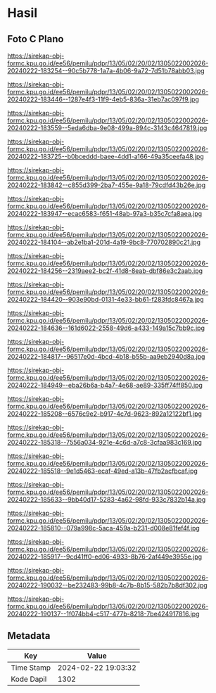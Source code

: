 # Hasil

## Foto C Plano

https://sirekap-obj-formc.kpu.go.id/ee56/pemilu/pdpr/13/05/02/20/02/1305022002026-20240222-183254--90c5b778-1a7a-4b06-9a72-7d51b78abb03.jpg

https://sirekap-obj-formc.kpu.go.id/ee56/pemilu/pdpr/13/05/02/20/02/1305022002026-20240222-183446--1287e4f3-11f9-4eb5-836a-31eb7ac097f9.jpg

https://sirekap-obj-formc.kpu.go.id/ee56/pemilu/pdpr/13/05/02/20/02/1305022002026-20240222-183559--5eda6dba-9e08-499a-894c-3143c4647819.jpg

https://sirekap-obj-formc.kpu.go.id/ee56/pemilu/pdpr/13/05/02/20/02/1305022002026-20240222-183725--b0bceddd-baee-4dd1-a166-49a35ceefa48.jpg

https://sirekap-obj-formc.kpu.go.id/ee56/pemilu/pdpr/13/05/02/20/02/1305022002026-20240222-183842--c855d399-2ba7-455e-9a18-79cdfd43b26e.jpg

https://sirekap-obj-formc.kpu.go.id/ee56/pemilu/pdpr/13/05/02/20/02/1305022002026-20240222-183947--ecac6583-f651-48ab-97a3-b35c7cfa8aea.jpg

https://sirekap-obj-formc.kpu.go.id/ee56/pemilu/pdpr/13/05/02/20/02/1305022002026-20240222-184104--ab2e1ba1-201d-4a19-9bc8-770702890c21.jpg

https://sirekap-obj-formc.kpu.go.id/ee56/pemilu/pdpr/13/05/02/20/02/1305022002026-20240222-184256--2319aee2-bc2f-41d8-8eab-dbf86e3c2aab.jpg

https://sirekap-obj-formc.kpu.go.id/ee56/pemilu/pdpr/13/05/02/20/02/1305022002026-20240222-184420--903e90bd-0131-4e33-bb61-f283fdc8467a.jpg

https://sirekap-obj-formc.kpu.go.id/ee56/pemilu/pdpr/13/05/02/20/02/1305022002026-20240222-184636--161d6022-2558-49d6-a433-149a15c7bb9c.jpg

https://sirekap-obj-formc.kpu.go.id/ee56/pemilu/pdpr/13/05/02/20/02/1305022002026-20240222-184817--96517e0d-4bcd-4b18-b55b-aa9eb2940d8a.jpg

https://sirekap-obj-formc.kpu.go.id/ee56/pemilu/pdpr/13/05/02/20/02/1305022002026-20240222-184949--eba26b6a-b4a7-4e68-ae89-335ff74ff850.jpg

https://sirekap-obj-formc.kpu.go.id/ee56/pemilu/pdpr/13/05/02/20/02/1305022002026-20240222-185208--6576c9e2-b917-4c7d-9623-892a12122bf1.jpg

https://sirekap-obj-formc.kpu.go.id/ee56/pemilu/pdpr/13/05/02/20/02/1305022002026-20240222-185318--7556a034-921e-4c6d-a7c8-3cfaa983c169.jpg

https://sirekap-obj-formc.kpu.go.id/ee56/pemilu/pdpr/13/05/02/20/02/1305022002026-20240222-185518--9e1d5463-ecaf-49ed-a13b-47fb2acfbcaf.jpg

https://sirekap-obj-formc.kpu.go.id/ee56/pemilu/pdpr/13/05/02/20/02/1305022002026-20240222-185633--9bb40d17-5283-4a62-98fd-933c7832b14a.jpg

https://sirekap-obj-formc.kpu.go.id/ee56/pemilu/pdpr/13/05/02/20/02/1305022002026-20240222-185810--079a998c-5aca-459a-b231-d008e81fef4f.jpg

https://sirekap-obj-formc.kpu.go.id/ee56/pemilu/pdpr/13/05/02/20/02/1305022002026-20240222-185917--9cd41ff0-ed06-4933-8b76-2af449e3955e.jpg

https://sirekap-obj-formc.kpu.go.id/ee56/pemilu/pdpr/13/05/02/20/02/1305022002026-20240222-190032--be232483-99b8-4c7b-8b15-582b7b8df302.jpg

https://sirekap-obj-formc.kpu.go.id/ee56/pemilu/pdpr/13/05/02/20/02/1305022002026-20240222-190137--1f074bb4-c517-477b-8218-7be424917816.jpg


## Metadata

| Key        | Value               |
| ---------- | ------------------- |
| Time Stamp | 2024-02-22 19:03:32 |
| Kode Dapil | 1302                |



